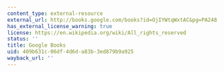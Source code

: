 ```yaml
---
content_type: external-resource
external_url: http://books.google.com/books?id=OjIYWtqWxtAC&pg=PA248
has_external_license_warning: true
license: https://en.wikipedia.org/wiki/All_rights_reserved
status: ''
title: Google Books
uid: 409b631c-06df-4d6d-a83b-3ed879b9a925
wayback_url: ''
---
```

